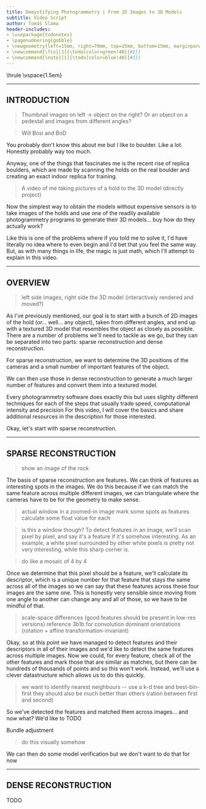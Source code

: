 ```yaml
---
title: Demystifying Photogrammetry | From 2D Images to 3D Models
subtitle: Video Script
author: Tomáš Sláma
header-includes:
- \usepackage{todonotes}
- \pagenumbering{gobble}
- \newgeometry{left=15mm, right=70mm, top=15mm, bottom=15mm, marginparwidth=60mm}
- \newcommand{\fix}[1]{\todo[color=green!40]{#1}}
- \newcommand{\note}[1]{\todo[color=blue!40]{#1}}
---
```


\hrule
\vspace{1.5em}

---
INTRODUCTION
---

> Thumbnail images on left -> object on the right? Or an object on a pedestal and images from different angles?

> Will Bosi and BoD

You probably don't know this about me but I like to boulder.
Like a lot.
Honestly probably way too much.

Anyway, one of the things that fascinates me is the recent rise of replica boulders, which are made by scanning the holds on the real boulder and creating an exact indoor replica for training.

> A video of me taking pictures of a hold to the 3D model (directly project)

Now the simplest way to obtain the models without expensive sensors is to take images of the holds and use one of the readily available photogrammetry programs to generate their 3D models... buy how do they actually work?

Like this is one of the problems where if you told me to solve it, I'd have literally no idea where to even begin and I'd bet that you feel the same way.
But, as with many things in life, the magic is just math, which I'll attempt to explain in this video.


---
OVERVIEW
---

> left side images, right side the 3D model (interactively rendered and moved?)

As I've previously mentioned, our goal is to start with a bunch of 2D images of the hold (or... well... any object), taken from different angles, and end up with a textured 3D model that resembles the object as closely as possible.
There are a number of problems we'll need to tackle as we go, but they can be separated into two parts: sparse reconstruction and dense reconstruction.

For sparse reconstruction, we want to determine the 3D positions of the cameras and a small number of important features of the object.

We can then use those in dense reconstruction to generate a much larger number of features and convert them into a textured model.

Every photogrammetry software does exactly this but uses slighlty different techniques for each of the steps that usually trade speed, computational intensity and precision
For this video, I will cover the basics and share additional resources in the description for those interested.

Okay, let's start with sparse reconstruction.


---
SPARSE RECONSTRUCTION
---

> show an image of the rock

The basis of sparse reconstruction are features.
We can think of features as interesting spots in the images.
We do this because if we can match the same feature across multiple different images, we can triangulate where the cameras have to be for the geometry to make sense.

> actual window in a zoomed-in image
> mark some spots as features
> calculate some float value for each

> is this a window though?
To detect features in an image, we'll scan pixel by pixel, and say it's a feature if it's somehow interesting.
As an example, a white pixel surrounded by other white pixels is pretty not very interesting, while this sharp corner is.

> do like a mosaic of 4 by 4

Once we determine that this pixel should be a feature, we'll calculate its descriptor, which is a unique number for that feature that stays the same across all of the images so we can say that these features across these four images are the same one.
This is honestly very sensible since moving from one angle to another can change any and all of those, so we have to be mindful of that.

> scale-space differences (good features should be present in low-res versions)
> reference 3b1b for convolution
> dominant orientations (rotation + affine transformation-invariant)

Okay, so at this point we have managed to detect features and their descriptors in all of their images and we'd like to detect the same features across multiple images.
Now we could, for every feature, check all of the other features and mark those that are similar as matches, but there can be hundreds of thousands of points and so this won't work.
Instead, we'll use a clever datastructure which allows us to do this quickly.

> we want to identify nearest neighbours -- use a k-d tree and best-bin-first
> they should also be much better than others (ration between first and second)

So we've detected the features and matched them across images... and now what?
We'd like to TODO

Bundle adjustment

> do this visually somehow

We can then do some model verification but we don't want to do that for now

---
DENSE RECONSTRUCTION
---

TODO
